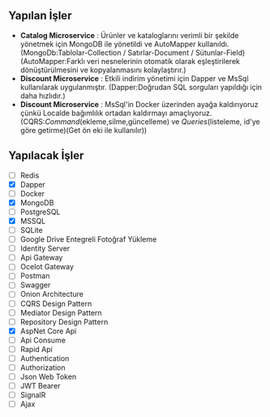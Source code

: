 ## Yapılan İşler

- **Catalog Microservice** : Ürünler ve kataloglarını verimli bir şekilde yönetmek için MongoDB ile yönetildi ve AutoMapper kullanıldı.
                            (MongoDb:Tablolar-Collection / Satırlar-Document / Sütunlar-Field)  
                            (AutoMapper:Farklı veri nesnelerinin otomatik olarak eşleştirilerek dönüştürülmesini ve kopyalanmasını kolaylaştırır.)
- **Discount Microservice** : Etkili indirim yönetimi için Dapper ve MsSql kullanılarak uygulanmıştır.
                              (Dapper:Doğrudan SQL sorguları yapıldığı için daha hızlıdır.)
- **Discount Microservice** : MsSql'in Docker üzerinden ayağa kaldırıyoruz çünkü Localde bağımlılık ortadan kaldırmayı amaçlıyoruz.
                              (CQRS:*Command*(ekleme,silme,güncelleme) ve *Queries*(listeleme, id'ye göre getirme)(Get ön eki ile kullanılır))
 
## Yapılacak İşler

- [ ] Redis
- [x] Dapper
- [ ] Docker
- [x] MongoDB
- [ ] PostgreSQL
- [x] MSSQL
- [ ] SQLite
- [ ] Google Drive Entegreli Fotoğraf Yükleme
- [ ] Identity Server
- [ ] Api Gateway
- [ ] Ocelot Gateway
- [ ] Postman
- [ ] Swagger
- [ ] Onion Architecture
- [ ] CQRS Design Pattern
- [ ] Mediator Design Pattern
- [ ] Repository Design Pattern
- [x] AspNet Core Api
- [ ] Api Consume
- [ ] Rapid Api
- [ ] Authentication
- [ ] Authorization
- [ ] Json Web Token
- [ ] JWT Bearer
- [ ] SignalR
- [ ] Ajax

